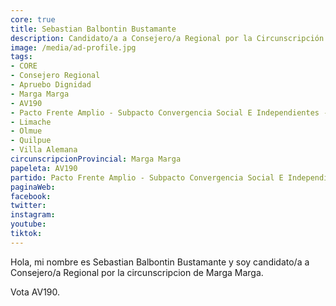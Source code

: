 ```yaml
---
core: true
title: Sebastian Balbontin Bustamante
description: Candidato/a a Consejero/a Regional por la Circunscripción de Marga Marga
image: /media/ad-profile.jpg
tags:
- CORE
- Consejero Regional
- Apruebo Dignidad
- Marga Marga
- AV190
- Pacto Frente Amplio - Subpacto Convergencia Social E Independientes - Revolucion Democratica
- Limache
- Olmue
- Quilpue
- Villa Alemana
circunscripcionProvincial: Marga Marga
papeleta: AV190
partido: Pacto Frente Amplio - Subpacto Convergencia Social E Independientes - Revolucion Democratica
paginaWeb:
facebook:
twitter:
instagram:
youtube:
tiktok:
---
```

Hola, mi nombre es Sebastian Balbontin Bustamante y soy candidato/a a Consejero/a Regional por la circunscripcion de Marga Marga.

Vota AV190.